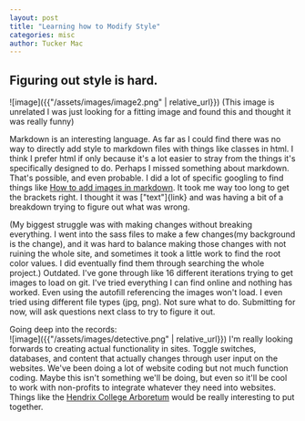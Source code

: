 ```yaml
---
layout: post
title: "Learning how to Modify Style"
categories: misc
author: Tucker Mac
---
```


## Figuring out style is hard.
![image]({{"/assets/images/image2.png" | relative_url}})
(This image is unrelated I was just looking for a fitting image and found this and thought it was really funny)

Markdown is an interesting language. As far as I could find there was no way to directly add style to markdown files with things like classes in html. I think I prefer html if only because it's a lot easier to stray from the things it's specifically designed to do. Perhaps I missed something about markdown. That's possible, and even probable. I did a lot of specific googling to find things like [How to add images in markdown](https://stackoverflow.com/questions/41604263/how-do-i-display-local-image-in-markdown). It took me way too long to get the brackets right. I thought it was ["text"]{link} and was having a bit of a breakdown trying to figure out what was wrong.

(My biggest struggle was with making changes without breaking everything. I went into the sass files to make a few changes(my background is the change), and it was hard to balance making those changes with not ruining the whole site, and sometimes it took a little work to find the root color values. I did eventually find them through searching the whole project.) Outdated. I've gone through like 16 different iterations trying to get images to load on git. I've tried everything I can find online and nothing has worked. Even using the autofill referencing the images won't load. I even tried using different file types (jpg, png). Not sure what to do. Submitting for now, will ask questions next class to try to figure it out.

Going deep into the records:  
![image]({{"/assets/images/detective.png" | relative_url}})
I'm really looking forwards to creating actual functionality in sites. Toggle switches, databases, and content that actually changes through user input on the websites. We've been doing a lot of website coding but not much function coding. Maybe this isn't something we'll be doing, but even so it'll be cool to work with non-profits to integrate whatever they need into websites. Things like the [Hendrix College Arboretum](https://arboretum.hendrix.edu) would be really interesting to put together.
